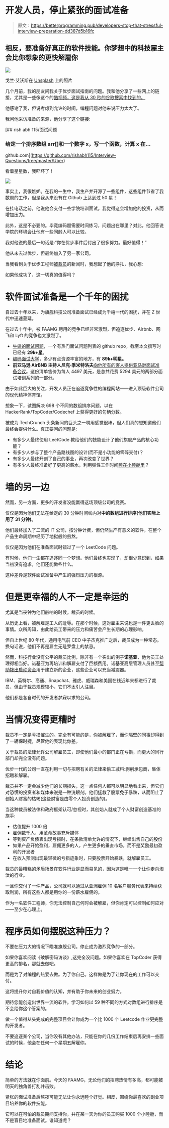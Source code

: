 # 开发人员，停止紧张的面试准备

> 原文：<https://betterprogramming.pub/developers-stop-that-stressful-interview-preparation-dd387d5b16fc>

## 相反，要准备好真正的软件技能。你梦想中的科技雇主会比你想象的更快解雇你

![](img/78b71f5afdbaaffa5c7ca05aaf9248ff.png)

戈兰·艾沃斯在 [Unsplash](https://unsplash.com?utm_source=medium&utm_medium=referral) 上的照片

几个月前，我的朋友问我关于优步面试指南的问题。我和他分享了一些网上的链接，尤其是一些像这个的[酷视频，这是我从 30 秒的谷歌搜索中找到的。](https://www.youtube.com/watch?v=umWABit-wbk)

他感谢了我，但说考虑到允许的时间，编程问题对他来说压力太大了。

我问他采访准备的来源，他分享了这个链接:

[](https://github.com/rishabh115/Interview-Questions/tree/master/Uber) [## rish abh 115/面试问题

### 给定一个排序数组 arr[]和一个数字 x，写一个函数，计算 x 在…

github.com](https://github.com/rishabh115/Interview-Questions/tree/master/Uber) 

看着星星数，我吓坏了！

![](img/e828f5e33ba5f29caeb144fe220402e2.png)

事实上，我很嫉妒。在我的一生中，我生产并开源了一些组件，这些组件节省了我数周的工作，但是我从来没有在 Github 上达到过 50 星！

在挂电话之前，他说他会支付一些学院培训面试。我觉得这会增加他的投资，从而增加压力。

此外，这是不必要的。毕竟编码题需要时间练习，问题出在哪里？对此，他回答说学院的环境会让他有一些同龄人可以比较。

我对他说的最后一句话是:“你在优步事件后付出了很多努力。最好值得！”

他从未去过优步，但最终加入了另一家公司。

当我看到关于优步工程师[被裁员](https://techcrunch.com/2019/09/10/uber-lays-off-435-people-across-engineering-and-product-teams/)的新闻时，我想起了他的挣扎，我心想:

如果他成功了，这一切真的值得吗？

# 软件面试准备是一个千年的困扰

自过去十年以来，为旗舰科技公司准备面试已经成为千禧一代的困扰，并在 Z 世代中迅速蔓延。

在过去十年中，被 FAAMG 聘用的竞争已经非常激烈，但追逐优步、Airbnb、网飞和 Lyft 的竞争也太激烈了。

*   [牛逼的面试问题](https://github.com/MaximAbramchuck/awesome-interview-questions)，一个有热门面试问题列表的 github repo，截至本文撰写时已经有 **29k+星**。
*   [编码面试大学](https://github.com/jwasham/coding-interview-university)，多少有点资源丰富的地方，有 **89k+明星。**
*   **前亚马逊 AirBNB 主持人尼克·季米特洛夫**[向他所有的客人提供亚马逊面试准备会议](https://qz.com/work/1693568/airbnb-experience-host-offers-amazon-job-interview-prep-for-5300/)。这份清单售价为每人 4497 美元，是总共花费 5294 美元的两部分面试培训系列的一部分。

由于如此巨大的关注，开发人员正在追逐竞争性的编程网站——进入顶级软件公司的现代精神体育馆。

想象一下，试图解决 698 个不同的数组排序问题，以在 HackerRank/TopCoder/Codechef 上获得更好的句柄分数。

被成为 TechCrunch 头条新闻的巨头之一聘用感觉很棒，但人们真的想知道他们最终会提供什么。真正要问的问题是:

*   有多少人最终使用 LeetCode 教给他们的技能设计了他们旗舰产品的核心功能？
*   有多少人参与了整个产品路线图的设计(而不是小功能的零碎交付)？
*   有多少人最终开创了自己的事业，再次改变了世界？
*   有多少人最终准备好了更高的薪水，利用弹性工作时间[睡在小睡舱里](https://www.theguardian.com/business-to-business/2017/dec/04/clocking-off-the-companies-introducing-nap-time-to-the-workplace)？

# 墙的另一边

然而，另一方面，更多的开发者没能赢得这场顶级公司的竞赛。

仅仅是因为他们无法在给定的 30 分钟时间线内对**中的数组进行排序(他们实际上用了 31 分钟)。**

他们最终加入了二流的 IT 公司，按分钟计费，但仍然生产有意义的软件，在整个产品生命周期中经历了地狱般的煎熬。

仅仅是因为他们在准备面试时错过了一个 LeetCode 问题。

有时候，他们一生都在追逐同一个梦想。他们最终也实现了，却很少意识到，如果当初没有追求，他们还能做些什么。

这种差异是软件面试准备中产生的强烈压力的根源。

# 但是更幸福的人不一定是幸运的

尤其是当丧钟为他们敲响的时候。裁员的时候。

从历史上看，被解雇是工人的耻辱。在那个时候，这对雇主来说也是一件更丢脸的事情。众所周知，由此给员工带来的压力和痛苦会产生长期的心理影响。

但自上世纪 80 年代，通用电气前 CEO 中子杰克推广之后，裁员成为一种常态。换句话说，他们不再是雇主无耻罗盘上的禁忌。

然而，科技行业没有公平的裁员比例，除非有一个突出的例子**诺基亚**，他为员工处理得相当好。诺基亚为再培训和解雇支付了巨额费用。诺基亚高层管理人员甚至[帮助拨出启动资金](https://www.zdnet.com/article/inside-nokia-bridge-how-nokia-funds-ex-employees-new-start-ups/)用于建立新的企业，这些企业可以充当减震器。

IBM、英特尔、高通、Snapchat、雅虎、威瑞森和美国在线近年来都进行了裁员，但由于裁员规模较小，它们不太引人注目。

他们都是各自时代的开发者梦寐以求的公司。

# 当情况变得更糟时

裁员不一定是亏损催生的。完全有可能的是，你被解雇了，而你隔壁的同事却得到了一辆保时捷，尽管他的表现比你差。

关于裁员的法律允许公司解雇员工，即使他们最小的部门正在亏损，而更大的同行部门却完全没有问题。

优步一代的公司一直在利用一切与招聘有关的法律来偷工减料:剥削承包商，集体招聘和解雇。

裁员并不一定会减少他们的长期损失，这一点任何人都可以明显地看出来，但它们对恐慌的投资者和媒体来说是一种洗眼剂。他们拯救了股票免于暴跌，从而阻止了创始人财富的枯竭(这些财富是由零个人投资创造的)。

当这种裁员被法律和政府框架认可/忽视时，其创始人就成了个人财富创造基准的旗手:

*   估值提升 1000 倍
*   雇佣数千人，用革命故事充斥媒体
*   等到资产负债表出现亏损时，在条款清单允许的情况下，继续出售自己的股份
*   如果产品开始盈利，雇佣更多的人，产生更多的垂直市场，而不是奖励最初盈利的开发者
*   在收入预测出现最轻微的亏损迹象时，只要股票开始暴跌，就解雇员工。

裁员的最糟糕的矛盾场景在软件行业是显而易见的，因为这是唯一一个让你走向淘汰的行业。

一旦你交付了一件产品，公司就可以通过从亚洲雇佣 10 名客户服务代表来持续获取利润，所有这些人都是用你的一份薪水雇佣的。

作为一名软件工程师，你无法控制自己何时会被解雇，但你肯定可以控制如何应对——至少在心理上。

# 程序员如何摆脱这种压力？

不要在压力大的情况下瞄准旗舰公司。停止成为激烈竞争的一部分。

如果你喜欢阅读《破解密码访谈》,这完全没问题。如果你喜欢在 TopCoder 获得更高的排名，那就去做吧。

而是为了对编程的热爱去做。为了你自己。这样做是为了让你现在的工作可以交付。

这将提升你对自我价值的认知，并有助于你未来的创业努力。

期待您能创造出世界一流的软件。学习如何以 59 种不同的方式对数组进行排序是不会给你这个答案的。

做一个值得从头完成的完整项目会让你成为一个比 1000 个 Leetcode 作业更完整的开发者。

不要追逐某个公司，当你没有其他办法，只能在你的几份工作结束后再安排一些面试的时候，他会在任何一个星期五解雇你。

# 结论

简单的方法就在你面前。今天的 FAAMG，无论他们的招聘热情有多高，都可能被明天的独角兽打乱并击败。

紧张的面试准备后熬夜可能无法让你永远睡个好觉。相反，围绕你最喜欢的副业项目培养你的软件技能。

它可以在可怕的裁员期间支持你，并在某一天为你的员工购买 1000 个小睡舱，而不是盲目地准备面试。谁知道呢？